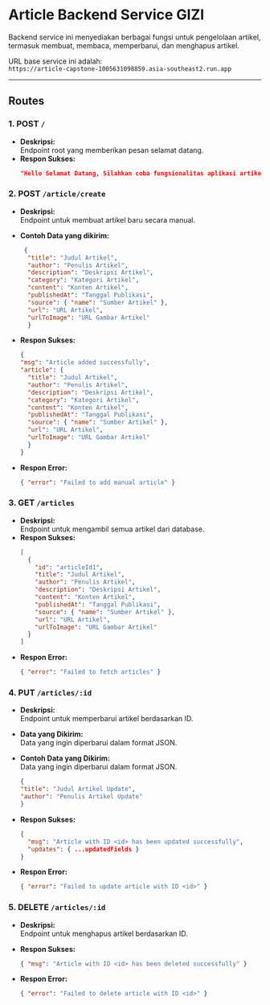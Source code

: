 # Article Backend Service GIZI

Backend service ini menyediakan berbagai fungsi untuk pengelolaan artikel, termasuk membuat, membaca, memperbarui, dan menghapus artikel.

URL base service ini adalah:  
`https://article-capstone-1005631098859.asia-southeast2.run.app`

---

## **Routes**


### **1. POST `/`**
- **Deskripsi:**  
  Endpoint root yang memberikan pesan selamat datang.
- **Respon Sukses:**
  ```json
  "Hello Selamat Datang, Silahkan coba fungsionalitas aplikasi artikel anda!!"


### **2. POST `/article/create`**
- **Deskripsi:**  
  Endpoint untuk membuat artikel baru secara manual.

- **Contoh Data yang dikirim:**
  ```json
   {
    "title": "Judul Artikel",
    "author": "Penulis Artikel",
    "description": "Deskripsi Artikel",
    "category": "Kategori Artikel",
    "content": "Konten Artikel",
    "publishedAt": "Tanggal Publikasi",
    "source": { "name": "Sumber Artikel" },
    "url": "URL Artikel",
    "urlToImage": "URL Gambar Artikel"
    }

  
- **Respon Sukses:**
  ```json
  {
  "msg": "Article added successfully",
  "article": {
    "title": "Judul Artikel",
    "author": "Penulis Artikel",
    "description": "Deskripsi Artikel",
    "category": "Kategori Artikel",
    "content": "Konten Artikel",
    "publishedAt": "Tanggal Publikasi",
    "source": { "name": "Sumber Artikel" },
    "url": "URL Artikel",
    "urlToImage": "URL Gambar Artikel"
    }
  }

- **Respon Error:**
  ```json
  { "error": "Failed to add manual article" }
  

### **3. GET `/articles`**
- **Deskripsi:**  
  Endpoint untuk mengambil semua artikel dari database.
- **Respon Sukses:**
  ```json
  [
    {
      "id": "articleId1",
      "title": "Judul Artikel",
      "author": "Penulis Artikel",
      "description": "Deskripsi Artikel",
      "content": "Konten Artikel",
      "publishedAt": "Tanggal Publikasi",
      "source": { "name": "Sumber Artikel" },
      "url": "URL Artikel",
      "urlToImage": "URL Gambar Artikel"
    }
  ]
- **Respon Error:**
  ```json
  { "error": "Failed to fetch articles" }

### **4. PUT `/articles/:id`**
- **Deskripsi:**  
  Endpoint untuk memperbarui artikel berdasarkan ID.
  
- **Data yang Dikirim:**  
  Data yang ingin diperbarui dalam format JSON.
  
- **Contoh Data yang Dikirim:**  
  Data yang ingin diperbarui dalam format JSON.
  ```json
  {
  "title": "Judul Artikel Update",
  "author": "Penulis Artikel Update"
  }
- **Respon Sukses:**
  ```json
  { 
    "msg": "Article with ID <id> has been updated successfully", 
    "updates": { ...updatedFields }
  }
- **Respon Error:**
  ```json
  { "error": "Failed to update article with ID <id>" }
### **5. DELETE `/articles/:id`**
- **Deskripsi:**  
  Endpoint untuk menghapus artikel berdasarkan ID.

- **Respon Sukses:**
  ```json
  { "msg": "Article with ID <id> has been deleted successfully" }
- **Respon Error:**
  ```json
  { "error": "Failed to delete article with ID <id>" }
